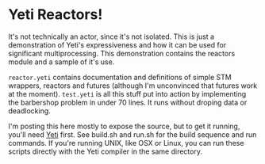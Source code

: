 # Yeti Reactors!
It's not technically an actor, since it's not isolated.  This is
just a demonstration of Yeti's expressiveness and how it can be
used for significant multiprocessing.  This demonstration contains
the reactors module and a sample of it's use.  

`reactor.yeti` contains documentation and definitions of simple
STM wrappers, reactors and futures (although I'm unconvinced that
futures work at the moment).  `test.yeti` is all this stuff put
into action by implementing the barbershop problem in under 70 
lines.  It runs without droping data or deadlocking.

I'm posting this here mostly to expose the source, but to get it
running, you'll need [Yeti](https://github.com/mth/yeti.git) first.
See build.sh and run.sh for the build sequence and run commands.  If 
you're running UNIX, like OSX or Linux, you can run these scripts
directly with the Yeti compiler in the same directory.

